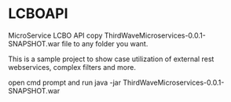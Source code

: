 # LCBOAPI
MicroService LCBO API
copy ThirdWaveMicroservices-0.0.1-SNAPSHOT.war file to any folder you want. 

This is a sample project to show case utilization of external rest webservices, complex filters and more.


open cmd prompt and run 
java -jar ThirdWaveMicroservices-0.0.1-SNAPSHOT.war
